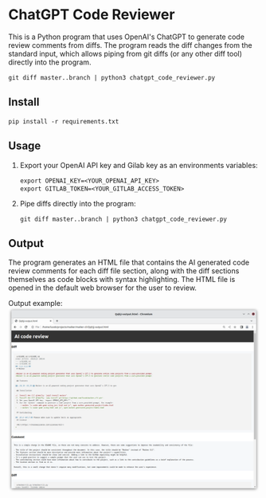 # ChatGPT Code Reviewer

This is a Python program that uses OpenAI's ChatGPT to generate code review comments from diffs. The program reads the diff changes from the standard input, which allows piping from git diffs (or any other diff tool) directly into the program.

```
git diff master..branch | python3 chatgpt_code_reviewer.py
```

## Install

```
pip install -r requirements.txt
```

## Usage

1. Export your OpenAI API key and Gilab key as an environments variables:

    ```
    export OPENAI_KEY=<YOUR_OPENAI_API_KEY>
    export GITLAB_TOKEN=<YOUR_GITLAB_ACCESS_TOKEN>
    ```

2. Pipe diffs directly into the program:

    ```
    git diff master..branch | python3 chatgpt_code_reviewer.py
    ```

## Output

The program generates an HTML file that contains the AI generated code review comments for each diff file section, along with the diff sections themselves as code blocks with syntax highlighting. The HTML file is opened in the default web browser for the user to review.

Output example:
![image](chatgpt_code_reviewer.png)

